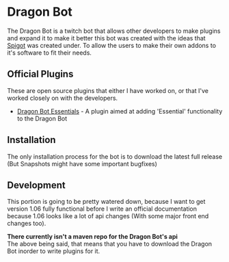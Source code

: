 Dragon Bot
==========
The Dragon Bot is a twitch bot that allows other developers to make plugins and expand it to make it better
this bot was created with the ideas that [Spigot](https://www.spigotmc.org/ "Spigot's Webpage") was created under. To allow the users to make their
own addons to it's software to fit their needs.

Official Plugins
----------------
These are open source plugins that either I have worked on, or that I've worked closely on with the developers.  
  
- [Dragon Bot Essentials](https://github.com/Dragovorn/essentials "Dragon Bot Essentials' Github") - A plugin aimed at adding 'Essential' functionality to the Dragon Bot

Installation
------------
The only installation process for the bot is to download the latest full release (But Snapshots might have some important bugfixes)

Development
-----------
This portion is going to be pretty watered down, because I want to get version 1.06 fully functional before I write an
official documentation because 1.06 looks like a lot of api changes (With some major front end changes too).

**There currently isn't a maven repo for the Dragon Bot's api**  
The above being said, that means that you have to download the Dragon Bot inorder to write plugins for it.